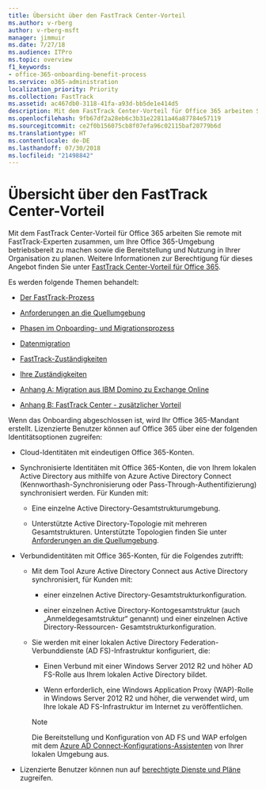 ```yaml
---
title: Übersicht über den FastTrack Center-Vorteil
ms.author: v-rberg
author: v-rberg-msft
manager: jimmuir
ms.date: 7/27/18
ms.audience: ITPro
ms.topic: overview
f1_keywords:
- office-365-onboarding-benefit-process
ms.service: o365-administration
localization_priority: Priority
ms.collection: FastTrack
ms.assetid: ac467db0-3118-41fa-a93d-bb5de1e414d5
description: Mit dem FastTrack Center-Vorteil für Office 365 arbeiten Sie remote mit FastTrack-Experten zusammen, um Ihre Office 365-Umgebung betriebsbereit zu machen sowie die Bereitstellung und Nutzung in Ihrer Organisation zu planen. Weitere Informationen zur Berechtigung für dieses Angebot finden Sie unter „FastTrack Center-Vorteil für Office 365“.
ms.openlocfilehash: 9fb67df2a28eb6c3b31e22811a46a87784e57119
ms.sourcegitcommit: ce2f0b156075cb8f07efa96c02115baf20779b6d
ms.translationtype: HT
ms.contentlocale: de-DE
ms.lasthandoff: 07/30/2018
ms.locfileid: "21498842"
---
```

# <a name="fasttrack-center-benefit-overview"></a>Übersicht über den FastTrack Center-Vorteil

Mit dem FastTrack Center-Vorteil für Office 365 arbeiten Sie remote mit FastTrack-Experten zusammen, um Ihre Office 365-Umgebung betriebsbereit zu machen sowie die Bereitstellung und Nutzung in Ihrer Organisation zu planen. Weitere Informationen zur Berechtigung für dieses Angebot finden Sie unter [FastTrack Center-Vorteil für Office 365](fasttrack-benefit-for-office-365.md).
  
Es werden folgende Themen behandelt:
  
- [Der FastTrack-Prozess](fasttrack-process.md)
    
- [Anforderungen an die Quellumgebung](environment-expectations.md)
    
- [Phasen im Onboarding- und Migrationsprozess](onboarding-and-migration.md)
    
- [Datenmigration](data-migration.md)
    
- [FastTrack-Zuständigkeiten](fasttrack-responsibilities.md)
    
- [Ihre Zuständigkeiten](your-responsibilities.md)
    
- [Anhang A: Migration aus IBM Domino zu Exchange Online](from-ibm-domino-to-exchange-online.md)
    
- [Anhang B: FastTrack Center - zusätzlicher Vorteil](fasttrack-additional-benefits.md)
    
Wenn das Onboarding abgeschlossen ist, wird Ihr Office 365-Mandant erstellt. Lizenzierte Benutzer können auf Office 365 über eine der folgenden Identitätsoptionen zugreifen:
  
- Cloud-Identitäten mit eindeutigen Office 365-Konten.
    
- Synchronisierte Identitäten mit Office 365-Konten, die von Ihrem lokalen Active Directory aus mithilfe von Azure Active Directory Connect (Kennworthash-Synchronisierung oder Pass-Through-Authentifizierung) synchronisiert werden. Für Kunden mit:
    
  - Eine einzelne Active Directory-Gesamtstrukturumgebung.
    
  - Unterstützte Active Directory-Topologie mit mehreren Gesamtstrukturen. Unterstützte Topologien finden Sie unter [Anforderungen an die Quellumgebung](environment-expectations.md).
    
- Verbundidentitäten mit Office 365-Konten, für die Folgendes zutrifft:
    
  - Mit dem Tool Azure Active Directory Connect aus Active Directory synchronisiert, für Kunden mit:
    
      - einer einzelnen Active Directory-Gesamtstrukturkonfiguration.
    
      - einer einzelnen Active Directory-Kontogesamtstruktur (auch „Anmeldegesamtstruktur“ genannt) und einer einzelnen Active Directory-Ressourcen- Gesamtstrukturkonfiguration.
    
  - Sie werden mit einer lokalen Active Directory Federation-Verbunddienste (AD FS)-Infrastruktur konfiguriert, die:
    
      - Einen Verbund mit einer Windows Server 2012 R2 und höher AD FS-Rolle aus Ihrem lokalen Active Directory bildet.
    
      - Wenn erforderlich, eine Windows Application Proxy (WAP)-Rolle in Windows Server 2012 R2 und höher, die verwendet wird, um Ihre lokale AD FS-Infrastruktur im Internet zu veröffentlichen.
    
    > [!NOTE]
    > Die Bereitstellung und Konfiguration von AD FS und WAP erfolgen mit dem [Azure AD Connect-Konfigurations-Assistenten](https://go.microsoft.com/fwlink/?linkid=844794) von Ihrer lokalen Umgebung aus. 
  
- Lizenzierte Benutzer können nun auf [berechtigte Dienste und Pläne](eligible-services-and-plans.md) zugreifen.
    

 
